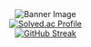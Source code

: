 <div align="center">

<!-- Personalized banner image -->
<div>
  <img src="https://github.com/hyung000620/hyung000620/assets/81272766/9447f25b-3113-407f-80b5-615710a32415" alt="Banner Image">
</div>

  <!-- Baekjoon Online Judge badge -->
  <div>
    <a href="https://solved.ac/dksms1">
      <img src="http://mazassumnida.wtf/api/v2/generate_badge?boj=dksms1" alt="Solved.ac Profile">
    </a>
  </div>


<div>
  <!-- GitHub Streak stats -->
  <a href="https://git.io/streak-stats">
  <img src="https://streak-stats.demolab.com/?user=hyung000620&currStreakNum=2FD3EB&fire=pink&sideLabels=F00&date_format=[Y.]n.j" alt="GitHub Streak">
  </a>
  
  
  </div>
</div>

